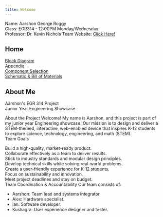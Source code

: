 ```yaml
---
title: Welcome
---
```


Name: Aarshon George Roggy  
Class: EGR314 - 12:00PM Monday/Wednesday  
Professor: Dr. Kevin Nichols
Team Website: [Click Here!](https://aarshon.github.io)

## Home

[Block Diagram](./block-diagram.md)  
[Appendix](./index.html)  
[Component Selection](./component-selection.md)  
[Schematic & Bill of Materials](./schematic.md)

## About Me

Aarshon's EGR 314 Project  
Junior Year Engineering Showcase  

About the Project
Welcome! My name is Aarshon, and this project is part of my junior year Engineering showcase. Our mission is to design and deliver a STEM-themed, interactive, web-enabled device that inspires K-12 students to explore science, technology, engineering, and math (STEM).  
Team Goals

Build a high-quality, market-ready product.  
Collaborate effectively as a team to deliver results.  
Stick to industry standards and modular design principles.  
Develop technical skills while solving real-world problems.  
Create a user-friendly experience for K-12 students.  
Focus on sustainability and innovation.  
Meet project deadlines and stay on budget.  
Team Coordination & Accountability
Our team consists of:  

- Aarshon: Team lead and systems integrator.
- Alex: Hardware specialist.
- Ian: Software developer.
- Kushagra: User experience designer and tester.
